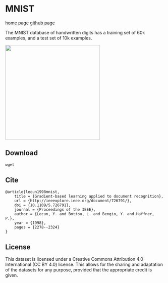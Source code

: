 # MNIST

[home page](https://web.archive.org/web/20070714052731/http://yann.lecun.com/exdb/mnist/) [github page](https://github.com/cvdfoundation/mnist)

The MNIST database of handwritten digits has a training set of 60k examples, and a test set of 10k examples.

<img src="https://github.com/user-attachments/assets/5d252ace-a294-4d22-92ac-b094d25e554e" width="300">

## Download
```
wget 
```

## Cite
```
@article{lecun1998mnist,
	title = {Gradient-based learning applied to document recognition},
	url = {http://ieeexplore.ieee.org/document/726791/},
	doi = {10.1109/5.726791},
	journal = {Proceedings of the IEEE},
	author = {Lecun, Y. and Bottou, L. and Bengio, Y. and Haffner, P.},
	year = {1998},
	pages = {2278--2324}
}

```

## License

This dataset is licensed under a Creative Commons Attribution 4.0 International (CC BY 4.0) license. This allows for the sharing and adaptation of the datasets for any purpose, provided that the appropriate credit is given.
